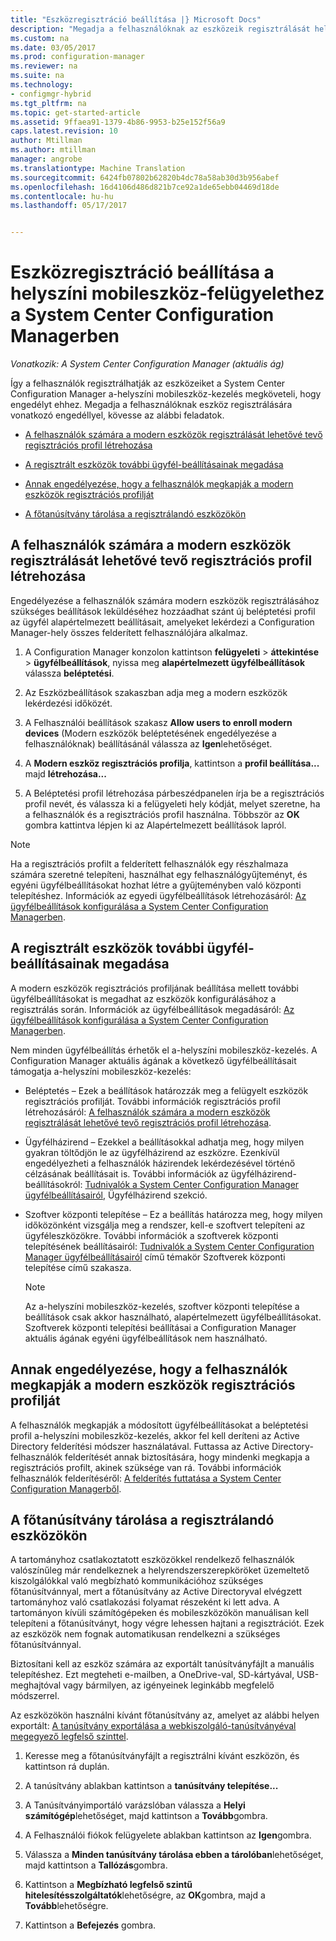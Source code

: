 ```yaml
---
title: "Eszközregisztráció beállítása |} Microsoft Docs"
description: "Megadja a felhasználóknak az eszközeik regisztrálását helyszíni mobileszközök kezeléséhez a System Center Configuration Managerben."
ms.custom: na
ms.date: 03/05/2017
ms.prod: configuration-manager
ms.reviewer: na
ms.suite: na
ms.technology:
- configmgr-hybrid
ms.tgt_pltfrm: na
ms.topic: get-started-article
ms.assetid: 9ffaea91-1379-4b86-9953-b25e152f56a9
caps.latest.revision: 10
author: Mtillman
ms.author: mtillman
manager: angrobe
ms.translationtype: Machine Translation
ms.sourcegitcommit: 6424fb07802b62820b4dc78a58ab30d3b956abef
ms.openlocfilehash: 16d4106d486d821b7ce92a1de65ebb04469d18de
ms.contentlocale: hu-hu
ms.lasthandoff: 05/17/2017


---
```

# <a name="set-up-device-enrollment-for-on-premises-mobile-device-management-in-system-center-configuration-manager"></a>Eszközregisztráció beállítása a helyszíni mobileszköz-felügyelethez a System Center Configuration Managerben

*Vonatkozik: A System Center Configuration Manager (aktuális ág)*

Így a felhasználók regisztrálhatják az eszközeiket a System Center Configuration Manager a\-helyszíni mobileszköz-kezelés megköveteli, hogy engedélyt ehhez. Megadja a felhasználóknak eszköz regisztrálására vonatkozó engedéllyel, kövesse az alábbi feladatok.

-   [A felhasználók számára a modern eszközök regisztrálását lehetővé tevő regisztrációs profil létrehozása](#bkmk_createProf)  

-   [A regisztrált eszközök további ügyfél-beállításainak megadása](#bkmk_addClient)  

-   [Annak engedélyezése, hogy a felhasználók megkapják a modern eszközök regisztrációs profilját](#bkmk_enableUsers)  

-   [A főtanúsítvány tárolása a regisztrálandó eszközökön](#bkmk_storeCert)  

##  <a name="bkmk_createProf"></a> A felhasználók számára a modern eszközök regisztrálását lehetővé tevő regisztrációs profil létrehozása  
 Engedélyezése a felhasználók számára modern eszközök regisztrálásához szükséges beállítások leküldéséhez hozzáadhat szánt új beléptetési profil az ügyfél alapértelmezett beállításait, amelyeket lekérdezi a Configuration Manager-hely összes felderített felhasználójára alkalmaz.  

1.  A Configuration Manager konzolon kattintson **felügyeleti** > **áttekintése** > **ügyfélbeállítások**, nyissa meg **alapértelmezett ügyfélbeállítások** válassza **beléptetési**.  

2.  Az Eszközbeállítások szakaszban adja meg a modern eszközök lekérdezési időközét.  

3.  A Felhasználói beállítások szakasz **Allow users to enroll modern devices** (Modern eszközök beléptetésének engedélyezése a felhasználóknak) beállításánál válassza az **Igen**lehetőséget.  

4.  A **Modern eszköz regisztrációs profilja**, kattintson a **profil beállítása...**  majd **létrehozása...**  

5.  A Beléptetési profil létrehozása párbeszédpanelen írja be a regisztrációs profil nevét, és válassza ki a felügyeleti hely kódját, melyet szeretne, ha a felhasználók és a regisztrációs profil használna. Többször az **OK** gombra kattintva lépjen ki az Alapértelmezett beállítások lapról.  

> [!NOTE]  
>  Ha a regisztrációs profilt a felderített felhasználók egy részhalmaza számára szeretné telepíteni, használhat egy felhasználógyűjteményt, és egyéni ügyfélbeállításokat hozhat létre a gyűjteményben való központi telepítéshez. Információk az egyedi ügyfélbeállítások létrehozásáról: [Az ügyfélbeállítások konfigurálása a System Center Configuration Managerben](../../core/clients/deploy/configure-client-settings.md).  

##  <a name="bkmk_addClient"></a> A regisztrált eszközök további ügyfél-beállításainak megadása  
 A modern eszközök regisztrációs profiljának beállítása mellett további ügyfélbeállításokat is megadhat az eszközök konfigurálásához a regisztrálás során.  Információk az ügyfélbeállítások megadásáról: [Az ügyfélbeállítások konfigurálása a System Center Configuration Managerben](../../core/clients/deploy/configure-client-settings.md).  

 Nem minden ügyfélbeállítás érhetők el a\-helyszíni mobileszköz-kezelés. A Configuration Manager aktuális ágának a következő ügyfélbeállításait támogatja a\-helyszíni mobileszköz-kezelés:  

-   Beléptetés – Ezek a beállítások határozzák meg a felügyelt eszközök regisztrációs profilját. További információk regisztrációs profil létrehozásáról: [A felhasználók számára a modern eszközök regisztrálását lehetővé tevő regisztrációs profil létrehozása](#bkmk_createProf).  

-   Ügyfélházirend – Ezekkel a beállításokkal adhatja meg, hogy milyen gyakran töltődjön le az ügyfélházirend az eszközre. Ezenkívül engedélyezheti a felhasználók házirendek lekérdezésével történő célzásának beállításait is. További információk az ügyfélházirend-beállításokról: [Tudnivalók a System Center Configuration Manager ügyfélbeállításairól](../../core/clients/deploy/about-client-settings.md), Ügyfélházirend szekció.  

-   Szoftver központi telepítése – Ez a beállítás határozza meg, hogy milyen időközönként vizsgálja meg a rendszer, kell-e szoftvert telepíteni az ügyféleszközökre. További információk a szoftverek központi telepítésének beállításairól: [Tudnivalók a System Center Configuration Manager ügyfélbeállításairól](../../core/clients/deploy/about-client-settings.md) című témakör Szoftverek központi telepítése című szakasza.  

    > [!NOTE]  
    >  Az a\-helyszíni mobileszköz-kezelés, szoftver központi telepítése a beállítások csak akkor használható, alapértelmezett ügyfélbeállításokat. Szoftverek központi telepítési beállításai a Configuration Manager aktuális ágának egyéni ügyfélbeállítások nem használható.  

##  <a name="bkmk_enableUsers"></a> Annak engedélyezése, hogy a felhasználók megkapják a modern eszközök regisztrációs profilját  
 A felhasználók megkapják a módosított ügyfélbeállításokat a beléptetési profil a\-helyszíni mobileszköz-kezelés, akkor fel kell deríteni az Active Directory felderítési módszer használatával. Futtassa az Active Directory-felhasználók felderítését annak biztosítására, hogy mindenki megkapja a regisztrációs profilt, akinek szüksége van rá. További információk felhasználók felderítéséről: [A felderítés futtatása a System Center Configuration Managerből](../../core/servers/deploy/configure/run-discovery.md).  

##  <a name="bkmk_storeCert"></a> A főtanúsítvány tárolása a regisztrálandó eszközökön  
 A tartományhoz csatlakoztatott eszközökkel rendelkező felhasználók valószínűleg már rendelkeznek a helyrendszerszerepköröket üzemeltető kiszolgálókkal való megbízható kommunikációhoz szükséges főtanúsítvánnyal, mert a főtanúsítvány az Active Directoryval elvégzett tartományhoz való csatlakozási folyamat részeként ki lett adva. A tartományon kívüli számítógépeken és mobileszközökön manuálisan kell telepíteni a főtanúsítványt, hogy végre lehessen hajtani a regisztrációt. Ezek az eszközök nem fognak automatikusan rendelkezni a szükséges főtanúsítvánnyal.  

 Biztosítani kell az eszköz számára az exportált tanúsítványfájlt a manuális telepítéshez. Ezt megteheti e-mailben, a OneDrive-val, SD-kártyával, USB-meghajtóval vagy bármilyen, az igényeinek leginkább megfelelő módszerrel.  

 Az eszközökön használni kívánt főtanúsítvány az, amelyet az alábbi helyen exportált: [A tanúsítvány exportálása a webkiszolgáló-tanúsítványéval megegyező legfelső szinttel](../../mdm/get-started/set-up-certificates-on-premises-mdm.md#bkmk_exportCert).  

1.  Keresse meg a főtanúsítványfájlt a regisztrálni kívánt eszközön, és kattintson rá duplán.  

2.  A tanúsítvány ablakban kattintson a **tanúsítvány telepítése...**  

3.  A Tanúsítványimportáló varázslóban válassza a **Helyi számítógép**lehetőséget, majd kattintson a **Tovább**gombra.  

4.  A Felhasználói fiókok felügyelete ablakban kattintson az **Igen**gombra.  

5.  Válassza a **Minden tanúsítvány tárolása ebben a tárolóban**lehetőséget, majd kattintson a **Tallózás**gombra.  

6.  Kattintson a **Megbízható legfelső szintű hitelesítésszolgáltatók**lehetőségre, az **OK**gombra, majd a **Tovább**lehetőségre.  

7.  Kattintson a **Befejezés** gombra.  

